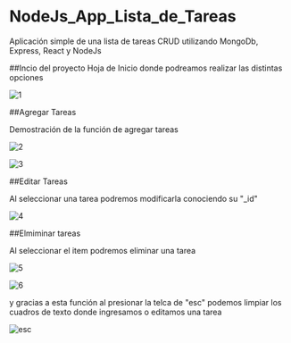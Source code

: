 # NodeJs_App_Lista_de_Tareas

Aplicación simple  de una lista de tareas CRUD utilizando MongoDb, Express, React y NodeJs 

##Incio del proyecto 
Hoja de Inicio donde podreamos realizar las distintas opciones 

![1](https://user-images.githubusercontent.com/68193335/144748708-6a9d8ec1-81fc-4d7b-a35c-e94af8b3aab1.jpg)

##Agregar Tareas

Demostración de la función de agregar tareas

![2](https://user-images.githubusercontent.com/68193335/144748710-8457088d-1cd0-47f5-bbae-43754f232634.jpg)

![3](https://user-images.githubusercontent.com/68193335/144748711-2bb75691-9e9d-4135-bbb9-5906fb478dcc.jpg)

##Editar Tareas

Al seleccionar una tarea podremos modificarla conociendo su "_id"

![4](https://user-images.githubusercontent.com/68193335/144748713-bdb4e422-140d-4f1f-8dca-e4a4121a5bd3.jpg)

##Elmiminar tareas

Al seleccionar el item podremos eliminar una tarea

![5](https://user-images.githubusercontent.com/68193335/144748714-ce518077-df49-4568-b7ea-f452d5fbac05.jpg)

![6](https://user-images.githubusercontent.com/68193335/144748715-d075cb47-b0d2-4be8-bcb5-12aefea8c638.jpg)

y gracias a esta función al presionar la telca de  "esc" podemos limpiar los cuadros de texto donde ingresamos o editamos una tarea

![esc](https://user-images.githubusercontent.com/68193335/144748706-69a298fa-91e6-4b21-9a00-5bb15491cccb.jpg)



